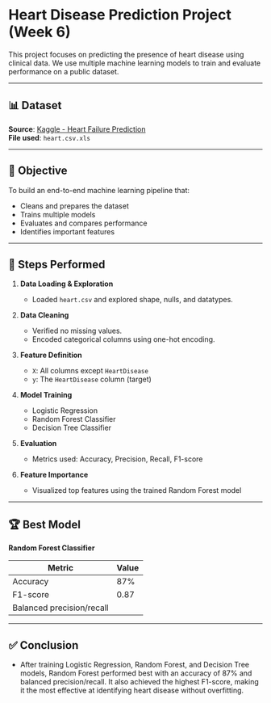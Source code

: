 # Heart Disease Prediction Project (Week 6)

This project focuses on predicting the presence of heart disease using clinical data. We use multiple machine learning models to train and evaluate performance on a public dataset.

---

## 📊 Dataset

**Source**: [Kaggle - Heart Failure Prediction](https://www.kaggle.com/datasets/fedesoriano/heart-failure-prediction)  
**File used**: `heart.csv.xls`

---

## 🎯 Objective

To build an end-to-end machine learning pipeline that:
- Cleans and prepares the dataset
- Trains multiple models
- Evaluates and compares performance
- Identifies important features

---

## 🔧 Steps Performed

1. **Data Loading & Exploration**
   - Loaded `heart.csv` and explored shape, nulls, and datatypes.

2. **Data Cleaning**
   - Verified no missing values.
   - Encoded categorical columns using one-hot encoding.

3. **Feature Definition**
   - `X`: All columns except `HeartDisease`
   - `y`: The `HeartDisease` column (target)

4. **Model Training**
   - Logistic Regression
   - Random Forest Classifier
   - Decision Tree Classifier

5. **Evaluation**
   - Metrics used: Accuracy, Precision, Recall, F1-score

6. **Feature Importance**
   - Visualized top features using the trained Random Forest model

---

## 🏆 Best Model

**Random Forest Classifier**

| Metric      | Value     |
|-------------|-----------|
| Accuracy    | 87%       |
| F1-score    | 0.87      |
| Balanced precision/recall |

---

## ✅ Conclusion

- After training Logistic Regression, Random Forest, and Decision Tree models, Random Forest performed       best with an accuracy of 87% and balanced precision/recall. It also achieved the highest F1-score,         making it the most effective at identifying heart disease without overfitting.


